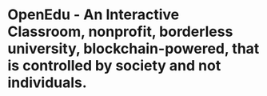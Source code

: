 # OpenEdu - An Interactive Classroom, nonprofit, borderless university, blockchain-powered, that is controlled by society and not individuals.
